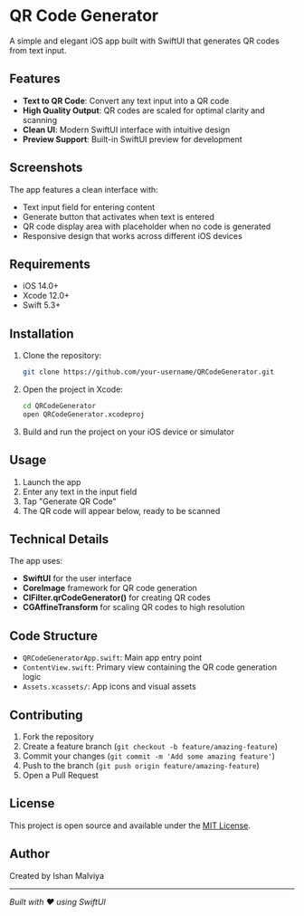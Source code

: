 # QR Code Generator

A simple and elegant iOS app built with SwiftUI that generates QR codes from text input.

## Features

- **Text to QR Code**: Convert any text input into a QR code
- **High Quality Output**: QR codes are scaled for optimal clarity and scanning
- **Clean UI**: Modern SwiftUI interface with intuitive design
- **Preview Support**: Built-in SwiftUI preview for development

## Screenshots

The app features a clean interface with:
- Text input field for entering content
- Generate button that activates when text is entered
- QR code display area with placeholder when no code is generated
- Responsive design that works across different iOS devices

## Requirements

- iOS 14.0+
- Xcode 12.0+
- Swift 5.3+

## Installation

1. Clone the repository:
   ```bash
   git clone https://github.com/your-username/QRCodeGenerator.git
   ```

2. Open the project in Xcode:
   ```bash
   cd QRCodeGenerator
   open QRCodeGenerator.xcodeproj
   ```

3. Build and run the project on your iOS device or simulator

## Usage

1. Launch the app
2. Enter any text in the input field
3. Tap "Generate QR Code" 
4. The QR code will appear below, ready to be scanned

## Technical Details

The app uses:
- **SwiftUI** for the user interface
- **CoreImage** framework for QR code generation
- **CIFilter.qrCodeGenerator()** for creating QR codes
- **CGAffineTransform** for scaling QR codes to high resolution

## Code Structure

- `QRCodeGeneratorApp.swift`: Main app entry point
- `ContentView.swift`: Primary view containing the QR code generation logic
- `Assets.xcassets/`: App icons and visual assets

## Contributing

1. Fork the repository
2. Create a feature branch (`git checkout -b feature/amazing-feature`)
3. Commit your changes (`git commit -m 'Add some amazing feature'`)
4. Push to the branch (`git push origin feature/amazing-feature`)
5. Open a Pull Request

## License

This project is open source and available under the [MIT License](LICENSE).

## Author

Created by Ishan Malviya

---

*Built with ❤️ using SwiftUI*
